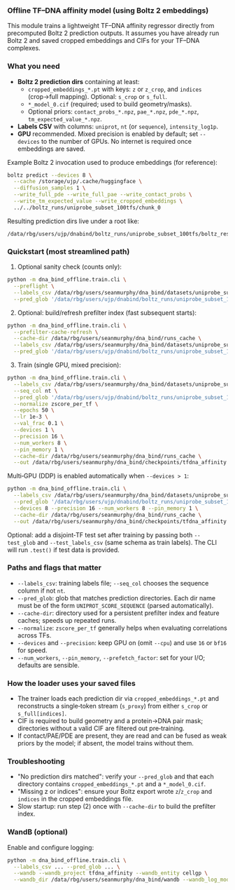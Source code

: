 ### Offline TF–DNA affinity model (using Boltz 2 embeddings)

This module trains a lightweight TF–DNA affinity regressor directly from precomputed Boltz 2 prediction outputs. It assumes you have already run Boltz 2 and saved cropped embeddings and CIFs for your TF–DNA complexes.

### What you need

- **Boltz 2 prediction dirs** containing at least:
  - `cropped_embeddings_*.pt` with keys: `z` or `z_crop`, and `indices` (crop→full mapping). Optional: `s_crop` or `s_full`.
  - `*_model_0.cif` (required; used to build geometry/masks).
  - Optional priors: `contact_probs_*.npz`, `pae_*.npz`, `pde_*.npz`, `tm_expected_value_*.npz`.
- **Labels CSV** with columns: `uniprot`, `nt` (or `sequence`), `intensity_log1p`.
- **GPU** recommended. Mixed precision is enabled by default; set `--devices` to the number of GPUs. No internet is required once embeddings are saved.

Example Boltz 2 invocation used to produce embeddings (for reference):

```bash
boltz predict --devices 8 \
  --cache /storage/ujp/.cache/huggingface \
  --diffusion_samples 1 \
  --write_full_pde --write_full_pae --write_contact_probs \
  --write_tm_expected_value --write_cropped_embeddings \
  ../../boltz_runs/uniprobe_subset_100tfs/chunk_0
```

Resulting prediction dirs live under a root like:

```
/data/rbg/users/ujp/dnabind/boltz_runs/uniprobe_subset_100tfs/boltz_results_chunk_*/predictions/*
```

### Quickstart (most streamlined path)

1) Optional sanity check (counts only):

```bash
python -m dna_bind_offline.train.cli \
  --preflight \
  --labels_csv /data/rbg/users/seanmurphy/dna_bind/datasets/uniprobe_subset_100tfs.csv \
  --pred_glob '/data/rbg/users/ujp/dnabind/boltz_runs/uniprobe_subset_100tfs/boltz_results_chunk_*/predictions/*'
```

2) Optional: build/refresh prefilter index (fast subsequent starts):

```bash
python -m dna_bind_offline.train.cli \
  --prefilter-cache-refresh \
  --cache-dir /data/rbg/users/seanmurphy/dna_bind/runs_cache \
  --labels_csv /data/rbg/users/seanmurphy/dna_bind/datasets/uniprobe_subset_100tfs.csv \
  --pred_glob '/data/rbg/users/ujp/dnabind/boltz_runs/uniprobe_subset_100tfs/boltz_results_chunk_*/predictions/*'
```

3) Train (single GPU, mixed precision):

```bash
python -m dna_bind_offline.train.cli \
  --labels_csv /data/rbg/users/seanmurphy/dna_bind/datasets/uniprobe_subset_100tfs.csv \
  --seq_col nt \
  --pred_glob '/data/rbg/users/ujp/dnabind/boltz_runs/uniprobe_subset_100tfs/boltz_results_chunk_*/predictions/*' \
  --normalize zscore_per_tf \
  --epochs 50 \
  --lr 1e-3 \
  --val_frac 0.1 \
  --devices 1 \
  --precision 16 \
  --num_workers 8 \
  --pin_memory 1 \
  --cache-dir /data/rbg/users/seanmurphy/dna_bind/runs_cache \
  --out /data/rbg/users/seanmurphy/dna_bind/checkpoints/tfdna_affinity.ckpt
```

Multi‑GPU (DDP) is enabled automatically when `--devices > 1`:

```bash
python -m dna_bind_offline.train.cli \
  --labels_csv /data/rbg/users/seanmurphy/dna_bind/datasets/uniprobe_subset_100tfs.csv \
  --pred_glob '/data/rbg/users/ujp/dnabind/boltz_runs/uniprobe_subset_100tfs/boltz_results_chunk_*/predictions/*' \
  --devices 8 --precision 16 --num_workers 8 --pin_memory 1 \
  --cache-dir /data/rbg/users/seanmurphy/dna_bind/runs_cache \
  --out /data/rbg/users/seanmurphy/dna_bind/checkpoints/tfdna_affinity.ckpt
```

Optional: add a disjoint‑TF test set after training by passing both `--test_glob` and `--test_labels_csv` (same schema as train labels). The CLI will run `.test()` if test data is provided.

### Paths and flags that matter

- `--labels_csv`: training labels file; `--seq_col` chooses the sequence column if not `nt`.
- `--pred_glob`: glob that matches prediction directories. Each dir name must be of the form `UNIPROT_SCORE_SEQUENCE` (parsed automatically).
- `--cache-dir`: directory used for a persistent prefilter index and feature caches; speeds up repeated runs.
- `--normalize`: `zscore_per_tf` generally helps when evaluating correlations across TFs.
- `--devices` and `--precision`: keep GPU on (omit `--cpu`) and use `16` or `bf16` for speed.
- `--num_workers`, `--pin_memory`, `--prefetch_factor`: set for your I/O; defaults are sensible.

### How the loader uses your saved files

- The trainer loads each prediction dir via `cropped_embeddings_*.pt` and reconstructs a single‑token stream (`s_proxy`) from either `s_crop` or `s_full[indices]`.
- CIF is required to build geometry and a protein→DNA pair mask; directories without a valid CIF are filtered out pre‑training.
- If contact/PAE/PDE are present, they are read and can be fused as weak priors by the model; if absent, the model trains without them.

### Troubleshooting

- "No prediction dirs matched": verify your `--pred_glob` and that each directory contains `cropped_embeddings_*.pt` and a `*_model_0.cif`.
- "Missing z or indices": ensure your Boltz export wrote `z`/`z_crop` and `indices` in the cropped embeddings file.
- Slow startup: run step (2) once with `--cache-dir` to build the prefilter index.

### WandB (optional)

Enable and configure logging:

```bash
python -m dna_bind_offline.train.cli \
  --labels_csv ... --pred_glob ... \
  --wandb --wandb_project tfdna_affinity --wandb_entity cellgp \
  --wandb_dir /data/rbg/users/seanmurphy/dna_bind/wandb --wandb_log_model
```


